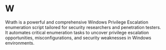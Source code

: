 # W
Wrath is a powerful and comprehensive Windows Privilege Escalation enumeration script tailored for security researchers and penetration testers. It automates critical enumeration tasks to uncover privilege escalation opportunities, misconfigurations, and security weaknesses in Windows environments.
